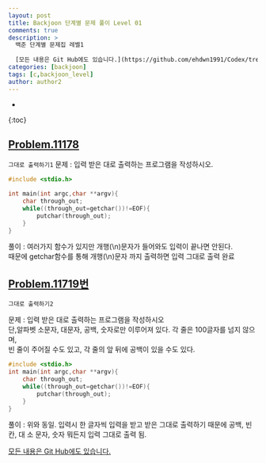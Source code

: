```yaml
---
layout: post
title: Backjoon 단계별 문제 풀이 Level 01
comments: true
description: >
  백준 단계별 문제집 레벨1
  
  [모든 내용은 Git Hub에도 있습니다.](https://github.com/ehdwn1991/Codex/tree/master/backjoon/Level_1)
categories: [backjoon]
tags: [c,backjoon_level]
author: author2
---
```

* 
{:toc}



## [Problem.11178](https://www.acmicpc.net/problem/11718)
`그대로 출력하기1`
문제 : 입력 받은 대로 출력하는 프로그램을 작성하시오.  

```c
#include <stdio.h>

int main(int argc,char **argv){
	char through_out;
	while((through_out=getchar())!=EOF){
		putchar(through_out);
	}	
}

```

풀이 : 여러가지 함수가 있지만 개행(\n)문자가 들어와도 입력이 끝나면 안된다.  
때문에 getchar함수를 통해 개행(\n)문자 까지 출력하면 입력 그대로 출력 완료  



## [Problem.11719번](https://www.acmicpc.net/problem/11719)
`그대로 출력하기2`

문제 : 입력 받은 대로 출력하는 프로그램을 작성하시오  
단,알파벳 소문자, 대문자, 공백, 숫자로만 이루어져 있다. 각 줄은 100글자를 넘지 않으며,  
빈 줄이 주어질 수도 있고, 각 줄의 앞 뒤에 공백이 있을 수도 있다.  

```c
#include <stdio.h>
int main(int argc,char **argv){
	char through_out;
	while((through_out=getchar())!=EOF){
		putchar(through_out);
	}	
}
```

풀이 : 위와 동일. 입력시 한 글자씩 입력을 받고 받은 그대로 출력하기 때문에 공백, 빈칸, 대 소 문자, 숫자 뭐든지 입력 그대로 출력 됨.



[모든 내용은 Git Hub에도 있습니다.](https://github.com/ehdwn1991/Codex/tree/master/backjoon/Level_1)
